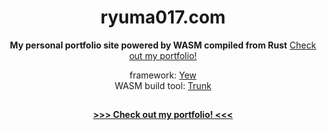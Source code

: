 <div align="center">
  <h1>ryuma017.com</h1>
  <p>
    <strong>My personal portfolio site powered by WASM compiled from Rust</strong>
    <a href="https://ryuma017.com">Check out my portfolio!</a>
  </p>
  <p>
    framework: <a href="https://github.com/yewstack/yew">Yew</a></br>
    WASM build tool: <a href="https://github.com/thedodd/trunk">Trunk</a>
  </p>
  <h2></h2>
  <p>
    <a href="https://ryuma017.com"><b>>>> Check out my portfolio! <<<</b></a>
  </p>
</div>

